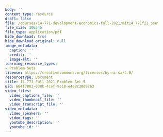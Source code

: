 ```yaml
---
body: ''
content_type: resource
draft: false
file: /courses/14-771-development-economics-fall-2021/mit14_771f21_pset5.pdf
file_size: 106545
file_type: application/pdf
hide_download: true
hide_download_original: null
image_metadata:
  caption: ''
  credit: ''
  image-alt: ''
learning_resource_types:
- Problem Sets
license: https://creativecommons.org/licenses/by-nc-sa/4.0/
resourcetype: Document
title: 14.771 Fall 2021 Problem Set 5
uid: 664f7882-038b-4cef-9e18-e4e8c30d9763
video_files:
  video_captions_file: ''
  video_thumbnail_file: ''
  video_transcript_file: ''
video_metadata:
  video_speakers: ''
  video_tags: ''
  youtube_description: ''
  youtube_id: ''
---
```

